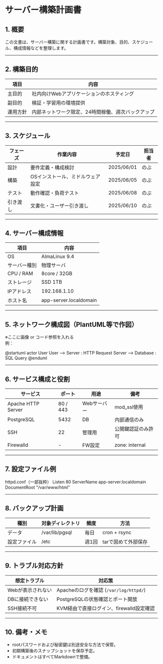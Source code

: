 # サーバー構築計画書

## 1. 概要

この文書は、サーバー構築に関する計画書です。構築対象、目的、スケジュール、構成情報などを整理します。

---

## 2. 構築目的

| 項目 | 内容 |
|------|------|
| 主目的 | 社内向けWebアプリケーションのホスティング |
| 副目的 | 検証・学習用の環境提供 |
| 運用方針 | 内部ネットワーク限定、24時間稼働、週次バックアップ |

---

## 3. スケジュール

| フェーズ | 作業内容 | 予定日 | 担当者 |
|---------|----------|--------|--------|
| 設計     | 要件定義・構成検討 | 2025/06/01 | のぶ |
| 構築     | OSインストール、ミドルウェア設定 | 2025/06/05 | のぶ |
| テスト   | 動作確認・負荷テスト | 2025/06/08 | のぶ |
| 引き渡し | 文書化・ユーザー引き渡し | 2025/06/10 | のぶ |

---

## 4. サーバー構成情報

| 項目 | 内容 |
|------|------|
| OS | AlmaLinux 9.4 |
| サーバー種別 | 物理サーバ |
| CPU / RAM | 8core / 32GB |
| ストレージ | SSD 1TB |
| IPアドレス | 192.168.1.10 |
| ホスト名 | app-server.localdomain |

---

## 5. ネットワーク構成図（PlantUML等で作図）

※ここに画像 or コード参照を入れる  
例：

@startuml
actor User
User --> Server : HTTP Request
Server --> Database : SQL Query
@enduml

---

## 6. サービス構成と役割

| サービス | ポート | 用途 | 備考 |
|----------|--------|------|------|
| Apache HTTP Server | 80 / 443 | Webサーバー | mod_ssl使用 |
| PostgreSQL | 5432 | DB | 内部通信のみ |
| SSH | 22 | 管理用 | 公開鍵認証のみ許可 |
| Firewalld | - | FW設定 | zone: internal |

---

## 7. 設定ファイル例

httpd.conf（一部抜粋）
Listen 80
ServerName app-server.localdomain
DocumentRoot "/var/www/html"

---

## 8. バックアップ計画

| 種別 | 対象ディレクトリ | 頻度 | 方法 |
|------|------------------|------|------|
| データ | /var/lib/pgsql | 毎日 | cron + rsync |
| 設定ファイル | /etc | 週1回 | tarで固めて外部保存 |

---

## 9. トラブル対応方針

| 想定トラブル | 対応策 |
|--------------|--------|
| Webが表示されない | Apacheのログを確認 (`/var/log/httpd/`) |
| DBに接続できない | PostgreSQLの状態確認とポート開放 |
| SSH接続不可 | KVM経由で直接ログイン、firewalld設定確認 |

---

## 10. 備考・メモ

- rootパスワードおよび秘密鍵は別途安全な方法で保管。
- 初期構築後のスナップショットを保存予定。
- ドキュメントはすべてMarkdownで整備。


